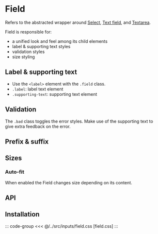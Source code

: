<script setup>
	import Example from "../../.vitepress/theme/app/components/Example.vue"
	import Baseline from "../../.vitepress/theme/app/components/Baseline.vue"
</script>

# Field

Refers to the abstracted wrapper around [Select](/components/inputs/select), [Text field](/components/inputs/text-field), and [Textarea](/components/inputs/textarea).

Field is responsible for:

- a unified look and feel among its child elements
- label & supporting text styles
- validation styles
- size styling

<Example row>
<template #example>
<div class="field">
	<input type="text" placeholder="Text"/>
</div>
</template>
<template #code>

```html{1,7}
<div class="field">
  <input type="text" placeholder="Outlined" />
</div>

<!-- or with <label> (more on that below) -->

<label class="field">
  <input type="text" placeholder="Outlined" />
</label>
```

</template>
</Example>

## Label & supporting text

- Use the `<label>` element with the `.field` class.
- `.label`: label text element
- `.supporting-text`: supporting text element

<Example row>
<template #example>
<label class="field small">
	<span class="label">Label</span>
	<input type="text" placeholder="Placeholder"/>
	<span class="supporting-text">Supporting text</span>
</label>

<label class="field">
	<span class="label">Label</span>
	<input type="text" placeholder="Outlined"/>
	<span class="supporting-text">Supporting text</span>
</label>

<label class="field filled small">
	<span class="label">Label</span>
	<input type="text" placeholder="Filled"/>
	<span class="supporting-text">Supporting text</span>
</label>

<label class="field filled">
	<span class="label">Label</span>
	<input type="text" placeholder="Filled"/>
	<span class="supporting-text">Supporting text</span>
</label>
</template>
<template #code>

```html{2,4}
<label class="field">
  <span class="label">Label</span>
  <input type="text" placeholder="Placeholder" />
  <span class="supporting-text">Supporting text</span>
</label>
```

</template>
</Example>

## Validation

The `.bad` class toggles the error styles. Make use of the supporting text to give extra feedback on the error.

<Example row>
<template #example>
<label class="field bad">
	<span class="label">Label</span>
	<input type="text" placeholder="Placeholder" value="This isn't right"/>
	<span class="supporting-text">Only double-negatives are allowed.</span>
</label>

<label class="field bad filled">
	<span class="label">Label</span>
	<input type="text" placeholder="Placeholder" value="Uh-oh"/>
	<span class="supporting-text">Only letters from the first half of the alphabet are allowed.</span>
</label>
</template>
<template #code>

```html{1}
<label class="field bad">
  <span class="label">Label</span>
  <input type="text" placeholder="Placeholder" />
  <span class="supporting-text">Supporting text</span>
</label>
```

</template>
</Example>

## Prefix & suffix

## Sizes

<Example row>
<template #example>
	<div class="field small">
		<input type="text" placeholder="Small">
</div>
<div class="field">
		<input type="text" placeholder="Default">
</div>
</template>
<template #code>

```html{1,5}
<div class="field small">
  <!--  -->
</div>

<div class="field">
  <!--  -->
</div>
```

</template>
</Example>

### Auto-fit

When enabled the Field changes size depending on its content.

<Example row>
<template #example>
<div class="field auto-fit">
	<input type="text" placeholder="Auto-fit"/>
</div>
</template>
<template #code>

```html{1}
<div class="field auto-fit">
  <!--  -->
</div>
```

</template>
</Example>

## API

<!--@include: ./field-api.md -->

## Installation

::: code-group
<<< @/../src/inputs/field.css [field.css]
:::

